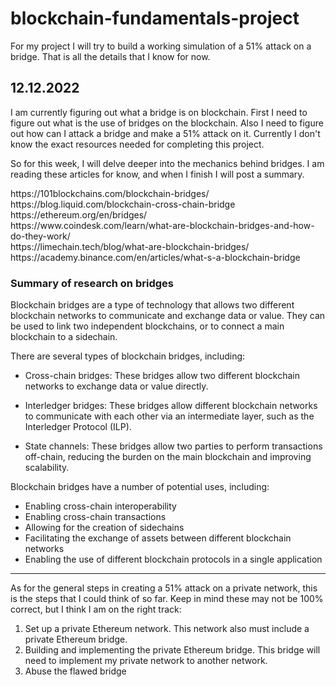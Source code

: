 # blockchain-fundamentals-project

For my project I will try to build a working simulation of a 51% attack on a bridge. That is all the details that I know for now.

## 12.12.2022
I am currently figuring out what a bridge is on blockchain. First I need to figure out what is the use of bridges on the blockchain. Also I need to figure out how can I attack a bridge and make a 51% attack on it. Currently I don't know the exact resources needed for completing this project.

So for this week, I will delve deeper into the mechanics behind bridges. I am reading these articles for know, and when I finish I will post a summary.

<link>https://101blockchains.com/blockchain-bridges/</link><br/>

<link>https://blog.liquid.com/blockchain-cross-chain-bridge</link><br/>

<link>https://ethereum.org/en/bridges/</link><br/>

<link>https://www.coindesk.com/learn/what-are-blockchain-bridges-and-how-do-they-work/</link><br/>

<link>https://limechain.tech/blog/what-are-blockchain-bridges/</link><br/>

<link>https://academy.binance.com/en/articles/what-s-a-blockchain-bridge</link><br/>


### Summary of research on bridges
Blockchain bridges are a type of technology that allows two different blockchain networks to communicate and exchange data or value. They can be used to link two independent blockchains, or to connect a main blockchain to a sidechain.

There are several types of blockchain bridges, including:

- Cross-chain bridges: These bridges allow two different blockchain networks to exchange data or value directly.

- Interledger bridges: These bridges allow different blockchain networks to communicate with each other via an intermediate layer, such as the Interledger Protocol (ILP).

- State channels: These bridges allow two parties to perform transactions off-chain, reducing the burden on the main blockchain and improving scalability.

Blockchain bridges have a number of potential uses, including:

- Enabling cross-chain interoperability
- Enabling cross-chain transactions
- Allowing for the creation of sidechains
- Facilitating the exchange of assets between different blockchain networks
- Enabling the use of different blockchain protocols in a single application

---

As for the general steps in creating a 51% attack on a private network, this is the steps that I could think of so far. Keep in mind these may not be 100% correct, but I think I am on the right track:
1. Set up a private Ethereum network. This network also must include a private Ethereum bridge. 
2. Building and implementing the private Ethereum bridge. This bridge will need to implement my private network to another network.
3. Abuse the flawed bridge
